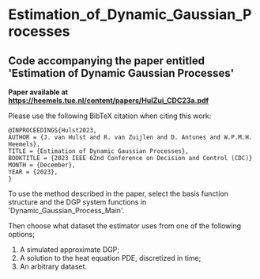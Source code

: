 # Estimation_of_Dynamic_Gaussian_Processes

## Code accompanying the paper entitled 'Estimation of Dynamic Gaussian Processes'

**Paper available at https://heemels.tue.nl/content/papers/HulZui_CDC23a.pdf**



Please use the following BibTeX citation when citing this work:

```
@INPROCEEDINGS{Hulst2023,
AUTHOR = {J. van Hulst and R. van Zuijlen and D. Antunes and W.P.M.H. Heemels},
TITLE = {Estimation of Dynamic Gaussian Processes},
BOOKTITLE = {2023 IEEE 62nd Conference on Decision and Control (CDC)}
MONTH = {December},
YEAR = {2023},
}
```

To use the method described in the paper, select the basis function structure and the DGP system functions in 'Dynamic_Gaussian_Process_Main'.

Then choose what dataset the estimator uses from one of the following options;
1) A simulated approximate DGP;
2) A solution to the heat equation PDE, discretized in time;
3) An arbitrary dataset.

